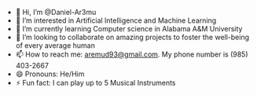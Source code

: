 - 👋 Hi, I’m @Daniel-Ar3mu
- 👀 I’m interested in Artificial Intelligence and Machine Learning
- 🌱 I’m currently learning Computer science in Alabama A&M University
- 💞️ I’m looking to collaborate on amazing projects to foster the well-being of every average human
- 📫 How to reach me: aremud93@gmail.com. My phone number is (985) 403-2667
- 😄 Pronouns: He/Him
- ⚡ Fun fact: I can play up to 5 Musical Instruments 

<!---
Daniel-Ar3mu/Daniel-Ar3mu is a ✨ special ✨ repository because its `README.md` (this file) appears on your GitHub profile.
You can click the Preview link to take a look at your changes.
--->
